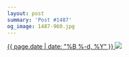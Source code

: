 ```yaml
---
layout: post
summary: 'Post #1487'
og_image: 1487-960.jpg
---
```


<p>
 <time>
  <a href="/1487">
   {{ page.date | date: "%B %-d, %Y" }}
  </a>
 </time>
 <a href="/1487">
  <img data-taken="9/11/2021" sizes="(min-width: 700px) 50vw, calc(100vw - 2rem)" src="{{ site.assets_url }}/1487-480.jpg" srcset="{{ site.assets_url }}/1487-240.jpg 240w, {{ site.assets_url }}/1487-480.jpg 480w, {{ site.assets_url }}/1487-720.jpg 720w, {{ site.assets_url }}/1487-960.jpg 960w"/>
 </a>
</p>
